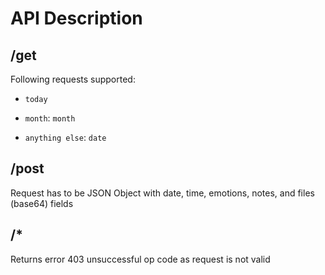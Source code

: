 # API Description

## /get
Following requests supported:
- `today`

- `month`: `month`

- `anything else`: `date`


## /post
Request has to be JSON Object with date, time, emotions, notes, and files (base64) fields

## /*
Returns error 403 unsuccessful op code as request is not valid
